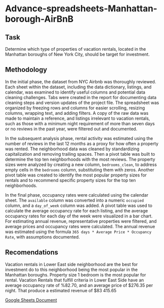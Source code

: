 # Advance-spreadsheets-Manhattan-borough-AirBnB
## Task
Determine which type of properties of vacation rentals, located in the Manhattan boroughs of New York City, should be target for investment.
## Methodology
In the initial phase, the dataset from NYC Airbnb was thoroughly reviewed. Each sheet within the dataset, including the data dictionary, listings, and calendar, was examined to identify useful columns and potential data cleaning challenges. Tabs were created in the report for documenting data cleaning steps and version updates of the project file. The spreadsheet was organized by freezing rows and columns for easier scrolling, resizing columns, wrapping text, and adding filters. A copy of the raw data was made to maintain a reference, and listings irrelevant to vacation rentals, such as those with a minimum night requirement of more than seven days or no reviews in the past year, were filtered out and documented.

In the subsequent analysis phase, rental activity was estimated using the number of reviews in the last 12 months as a proxy for how often a property was rented. The neighborhood data was cleaned by standardizing capitalization and removing trailing spaces. Then a pivot table was built to determine the top ten neighborhoods with the most reviews. The property sizes were analyzed by creating a new column, `bedrooms_clean`, to address empty cells in the `bedrooms` column, substituting them with zeros. Another pivot table was created to identify the most popular property sizes for rentals and to recommend specific property sizes for the top ten neighborhoods.

In the final phase, occupancy rates were calculated using the calendar sheet. The `available` column was converted into a numeric `occupied` column, and a `day_of_week` column was added. A pivot table was used to calculate the average occupancy rate for each listing, and the average occupancy rates for each day of the week were visualized in a bar chart. For estimating annual revenue, representative properties were filtered, and average prices and occupancy rates were calculated. The annual revenue was estimated using the formula `365 days * Average Price * Occupancy Rate`, with assumptions documented.
## Recomendations
Vacation rentals in Lower East side neighborhood are the best for investment do to this neighborhood being the most popular in the Manhattan boroughs.
Property size 1 bedroom is the most popular for rental.
Vacation Rentals that fulfill criteria in Lower East Side have an average occupancy rate of %82.70, and an average price of $276.35 per night. That produce a estimated revenue of  $83 415.65


[Google Sheets Document](https://docs.google.com/spreadsheets/d/1cRRvA61QYYqoujoY560u43axOa3YWbPGPuF_3Cx-57o/edit?gid=1564314379#gid=1564314379)



